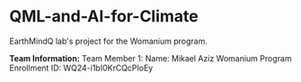 # QML-and-AI-for-Climate
EarthMindQ lab's project for the Womanium program.


**Team Information:**
Team Member 1:
Name: Mikael Aziz
Womanium Program Enrollment ID: WQ24-i1bI0KrCQcPIoEy
